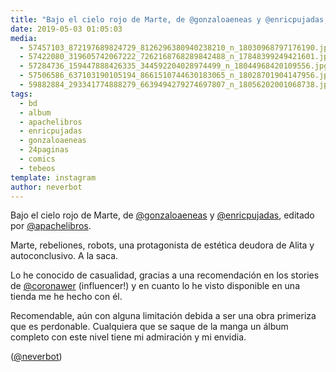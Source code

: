 ```yaml
---
title: "Bajo el cielo rojo de Marte, de @gonzaloaeneas y @enricpujadas, editado por @apachelibros"
date: 2019-05-03 01:05:03
media: 
  - 57457103_872197689824729_8126296380940238210_n_18030968797176190.jpg
  - 57422080_319605742067222_7262168768289842488_n_17848399249421601.jpg
  - 57284736_159447888426335_344592204028974499_n_18044968420109556.jpg
  - 57506586_637103190105194_8661510744630183065_n_18028701904147956.jpg
  - 59882884_293341774888279_6639494279274697807_n_18056202001068738.jpg
tags: 
  - bd
  - album
  - apachelibros
  - enricpujadas
  - gonzaloaeneas
  - 24paginas
  - comics
  - tebeos
template: instagram
author: neverbot
---
```


Bajo el cielo rojo de Marte, de [@gonzaloaeneas](https://instagram.com/gonzaloaeneas) y [@enricpujadas](https://instagram.com/enricpujadas), editado por [@apachelibros](https://instagram.com/apachelibros).


Marte, rebeliones, robots, una protagonista de estética deudora de Alita y autoconclusivo. A la saca.


Lo he conocido de casualidad, gracias a una recomendación en los stories de [@coronawer](https://instagram.com/coronawer) (influencer!) y en cuanto lo he visto disponible en una tienda me he hecho con él.


Recomendable, aún con alguna limitación debida a ser una obra primeriza que es perdonable. Cualquiera que se saque de la manga un álbum completo con este nivel tiene mi admiración y mi envidia.


([@neverbot](https://instagram.com/neverbot))

